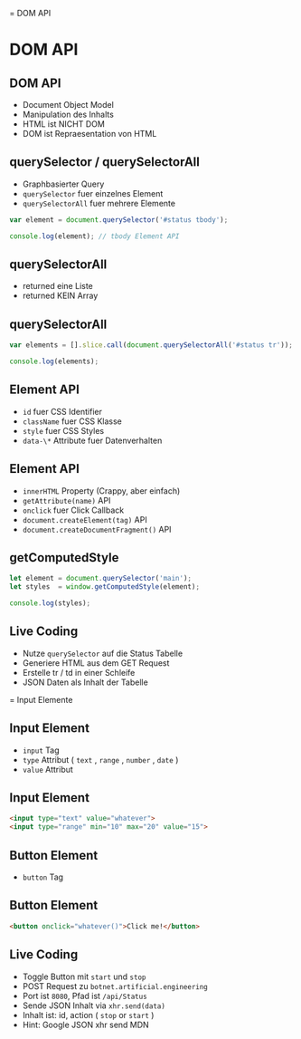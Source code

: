 
= DOM API

# DOM API

## DOM API

- Document Object Model
- Manipulation des Inhalts
- HTML ist NICHT DOM
- DOM ist Repraesentation von HTML

## querySelector / querySelectorAll

- Graphbasierter Query
- `querySelector` fuer einzelnes Element
- `querySelectorAll` fuer mehrere Elemente

```javascript
var element = document.querySelector('#status tbody');

console.log(element); // tbody Element API
```

## querySelectorAll

- returned eine Liste
- returned KEIN Array

## querySelectorAll

```javascript
var elements = [].slice.call(document.querySelectorAll('#status tr'));

console.log(elements);
```

## Element API

- `id` fuer CSS Identifier
- `className` fuer CSS Klasse
- `style` fuer CSS Styles
- `data-\*` Attribute fuer Datenverhalten

## Element API

- `innerHTML` Property (Crappy, aber einfach)
- `getAttribute(name)` API
- `onclick` fuer Click Callback
- `document.createElement(tag)` API
- `document.createDocumentFragment()` API

## getComputedStyle

```javascript
let element = document.querySelector('main');
let styles  = window.getComputedStyle(element);

console.log(styles);
```

## Live Coding

- Nutze `querySelector` auf die Status Tabelle
- Generiere HTML aus dem GET Request
- Erstelle tr / td in einer Schleife
- JSON Daten als Inhalt der Tabelle



= Input Elemente

## Input Element

- `input` Tag
- `type` Attribut ( `text` , `range` , `number` , `date` )
- `value` Attribut

## Input Element

```html
<input type="text" value="whatever">
<input type="range" min="10" max="20" value="15">
```

## Button Element

- `button` Tag

## Button Element

```html
<button onclick="whatever()">Click me!</button>
```

## Live Coding

- Toggle Button mit `start` und `stop`
- POST Request zu `botnet.artificial.engineering`
- Port ist `8080`, Pfad ist `/api/Status`
- Sende JSON Inhalt via `xhr.send(data)`
- Inhalt ist: id, action ( `stop` or `start` )
- Hint: Google JSON xhr send MDN

